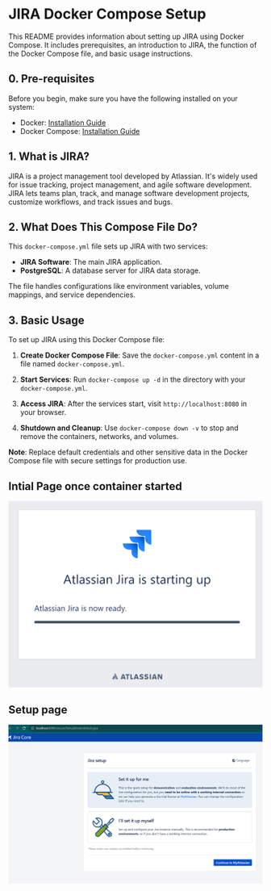 # JIRA Docker Compose Setup

This README provides information about setting up JIRA using Docker Compose. It includes prerequisites, an introduction to JIRA, the function of the Docker Compose file, and basic usage instructions.

## 0. Pre-requisites

Before you begin, make sure you have the following installed on your system:

- Docker: [Installation Guide](https://docs.docker.com/get-docker/)
- Docker Compose: [Installation Guide](https://docs.docker.com/compose/install/)

## 1. What is JIRA?

JIRA is a project management tool developed by Atlassian. It's widely used for issue tracking, project management, and agile software development. JIRA lets teams plan, track, and manage software development projects, customize workflows, and track issues and bugs.

## 2. What Does This Compose File Do?

This `docker-compose.yml` file sets up JIRA with two services:

- **JIRA Software**: The main JIRA application.
- **PostgreSQL**: A database server for JIRA data storage.

The file handles configurations like environment variables, volume mappings, and service dependencies.

## 3. Basic Usage

To set up JIRA using this Docker Compose file:

1. **Create Docker Compose File**: Save the `docker-compose.yml` content in a file named `docker-compose.yml`.

2. **Start Services**: Run `docker-compose up -d` in the directory with your `docker-compose.yml`.

3. **Access JIRA**: After the services start, visit `http://localhost:8080` in your browser.

4. **Shutdown and Cleanup**: Use `docker-compose down -v` to stop and remove the containers, networks, and volumes.

**Note**: Replace default credentials and other sensitive data in the Docker Compose file with secure settings for production use.



## Intial Page once container started
![JiraInitialHomePage](../.assets/img/jira-01.png)

## Setup page
![JiraInitialHomePage](../.assets/img/jira-02.png)
